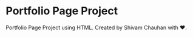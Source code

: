 # Portfolio Page Project

Portfolio Page Project using HTML.
Created by Shivam Chauhan with &hearts;.